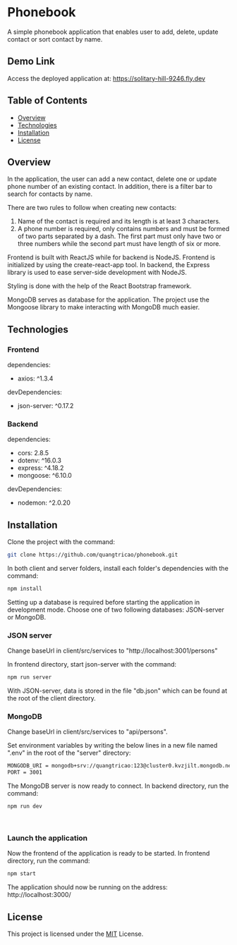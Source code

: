 # Phonebook

A simple phonebook application that enables user to add, delete, update contact or sort contact by name.

## Demo Link

Access the deployed application at: https://solitary-hill-9246.fly.dev

## Table of Contents

- [Overview](#overview)
- [Technologies](#technologies)
- [Installation](#installation)
- [License](#license)

## Overview

In the application, the user can add a new contact, delete one or update phone number of an existing contact.
In addition, there is a filter bar to search for contacts by name.

There are two rules to follow when creating new contacts:
1. Name of the contact is required and its length is at least 3 characters.
2. A phone number is required, only contains numbers and must be formed of two parts separated by a dash.
The first part must only have two or three numbers while the second part must have length of six or more.

Frontend is built with ReactJS while for backend is NodeJS. Frontend is initialized by using the create-react-app tool.
In backend, the Express library is used to ease server-side development with NodeJS.

Styling is done with the help of the React Bootstrap framework.

MongoDB serves as database for the application. The project use the Mongoose library to make interacting with MongoDB much easier.

## Technologies

### Frontend

dependencies:
* axios: ^1.3.4

devDependencies:
* json-server: ^0.17.2

### Backend

dependencies:
* cors: 2.8.5
* dotenv: ^16.0.3
* express: ^4.18.2
* mongoose: ^6.10.0

devDependencies:
* nodemon: ^2.0.20

## Installation

Clone the project with the command:

```sh
git clone https://github.com/quangtricao/phonebook.git
```

In both client and server folders, install each folder's dependencies with the command:

```sh
npm install
```

Setting up a database is required before starting the application in development mode. Choose one of two following databases: JSON-server or MongoDB.

### JSON server

Change baseUrl in client/src/services to "http://localhost:3001/persons"

In frontend directory, start json-server with the command:

```sh
npm run server
```

With JSON-server, data is stored in the file "db.json" which can be found at the root of the client directory.

### MongoDB

Change baseUrl in client/src/services to "api/persons".

Set environment variables by writing the below lines in a new file named ".env" in the root of the "server" directory:

```sh
MONGODB_URI = mongodb+srv://quangtricao:123@cluster0.kvzjilt.mongodb.net/phoneBook?retryWrites=true&w=majority
PORT = 3001
```

The MongoDB server is now ready to connect. In backend directory, run the command:

```sh
npm run dev
```

<br />

### Launch the application

Now the frontend of the application is ready to be started. In frontend directory, run the command:

```sh
npm start
```

The application should now be running on the address: http://localhost:3000/

## License

This project is licensed under the [MIT](https://choosealicense.com/licenses/mit/) License.
